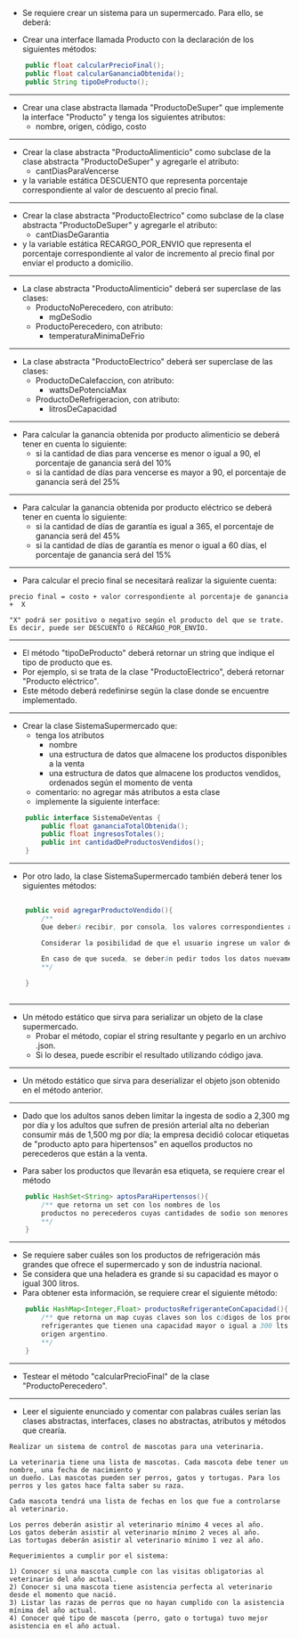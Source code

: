 
- Se requiere crear un sistema para un supermercado. Para ello, se deberá:

- Crear una interface llamada Producto con la declaración
de los siguientes métodos:

``` java
	public float calcularPrecioFinal();
	public float calcularGananciaObtenida();
	public String tipoDeProducto();
```
----
- Crear una clase abstracta llamada "ProductoDeSuper" que implemente
la interface "Producto" y tenga los siguientes atributos: 
	- nombre, origen, código, costo
----
- Crear la clase abstracta "ProductoAlimenticio" como subclase de 
la clase abstracta "ProductoDeSuper" y agregarle el atributo:
	- cantDiasParaVencerse
- y la variable estática DESCUENTO que representa porcentaje correspondiente al valor de descuento al precio final. 
----
- Crear la clase abstracta "ProductoElectrico" como subclase de 
la clase abstracta "ProductoDeSuper" y agregarle el atributo:
	- cantDiasDeGarantia
- y la variable estática RECARGO_POR_ENVIO que representa el porcentaje correspondiente al valor de incremento al precio final por enviar el producto a domicilio. 
----
- La clase abstracta "ProductoAlimenticio" deberá ser superclase de
las clases:
	- ProductoNoPerecedero, con atributo:
		- mgDeSodio
	- ProductoPerecedero, con atributo:
		- temperaturaMinimaDeFrio
----
- La clase abstracta "ProductoElectrico" deberá ser superclase de
las clases:
	- ProductoDeCalefaccion, con atributo:
		- wattsDePotenciaMax
	- ProductoDeRefrigeracion, con atributo:
		- litrosDeCapacidad
----
- Para calcular la ganancia obtenida por producto alimenticio se deberá tener en cuenta lo siguiente:
	- si la cantidad de dias para vencerse es menor o igual a 90,
	  el porcentaje de ganancia será del 10%
	- si la cantidad de días para vencerse es mayor a 90, el porcentaje
	  de ganancia será del 25%
----
- Para calcular la ganancia obtenida por producto eléctrico se deberá tener
en cuenta lo siguiente:
	- si la cantidad de días de garantía es igual a 365, el porcentaje
	de ganancia será del 45%
	- si la cantidad de días de garantía es menor o igual a 60 días,
	el porcentaje de ganancia será del 15%
	
----
- Para calcular el precio final se necesitará realizar la siguiente cuenta:
```
precio final = costo + valor correspondiente al porcentaje de ganancia +  X

"X" podrá ser positivo o negativo según el producto del que se trate. Es decir, puede ser DESCUENTO ó RECARGO_POR_ENVÍO.
```
----
- El método "tipoDeProducto" deberá retornar un string que indique el tipo
de producto que es. 
- Por ejemplo, si se trata de la clase "ProductoElectrico",
deberá retornar "Producto eléctrico".
- Este método deberá redefinirse según la clase donde se encuentre
implementado.
----
- Crear la clase SistemaSupermercado que:
	- tenga los atributos 
		- nombre
		- una estructura de datos que almacene los productos disponibles 
		a la venta 
		- una estructura de datos que almacene los productos vendidos, ordenados según el momento de venta
	- comentario: no agregar más atributos a esta clase
	- implemente la siguiente interface:

```java
	public interface SistemaDeVentas {
		public float gananciaTotalObtenida();
		public float ingresosTotales();
		public int cantidadDeProductosVendidos();
	}
```
----
- Por otro lado, la clase SistemaSupermercado también deberá tener los
siguientes métodos:
```java
			
	public void agregarProductoVendido(){
		/** 
		Que deberá recibir, por consola, los valores correspondientes a los atributos del producto vendido para luego crear la instancia del mismo. 

		Considerar la posibilidad de que el usuario ingrese un valor de un tipo no esperado y tratar esta situación con InputMismatchException.

		En caso de que suceda, se deberán pedir todos los datos nuevamente. 
		**/

	}
			
```
----
- Un método estático que sirva para serializar un objeto de la clase supermercado. 
	- Probar el método, copiar el string resultante y pegarlo en un archivo .json. 
	- Si lo desea, puede escribir el resultado utilizando código java.
----
- Un método estático que sirva para deserializar el objeto json obtenido en el método anterior.
----
- Dado que los adultos sanos deben limitar la ingesta de sodio a 2,300 mg por día y los adultos que sufren de presión arterial alta no deberìan consumir más de    1,500 mg por día; la empresa decidió colocar etiquetas de "producto apto para hipertensos" en aquellos productos no perecederos que están a la venta. 

- Para saber los productos que llevarán esa etiqueta, se requiere crear el método
```java
	public HashSet<String> aptosParaHipertensos(){
		/** que retorna un set con los nombres de los 
		productos no perecederos cuyas cantidades de sodio son menores o iguales a 1,500 mg.
		**/ 
	}
```
----
- Se requiere saber cuáles son los productos de refrigeración más grandes que ofrece el supermercado y son de industria nacional. 
- Se considera que una heladera es grande si su capacidad es mayor o igual 300 litros.
- Para obtener esta información, se requiere crear el siguiente método:
```java
	public HashMap<Integer,Float> productosRefrigeranteConCapacidad(){
		/** que retorna un map cuyas claves son los códigos de los productos
		refrigerantes que tienen una capacidad mayor o igual a 300 lts y son de 
		origen argentino.
		**/
	}
```

----
- Testear el método "calcularPrecioFinal" de la clase "ProductoPerecedero".
----

- Leer el siguiente enunciado y comentar con palabras cuáles serían
las clases abstractas, interfaces, clases no abstractas, atributos y métodos
que crearía.

```
Realizar un sistema de control de mascotas para una veterinaria. 

La veterinaria tiene una lista de mascotas. Cada mascota debe tener un nombre, una fecha de nacimiento y
un dueño. Las mascotas pueden ser perros, gatos y tortugas. Para los perros y los gatos hace falta saber su raza.

Cada mascota tendrá una lista de fechas en los que fue a controlarse al veterinario.

Los perros deberán asistir al veterinario mínimo 4 veces al año.
Los gatos deberán asistir al veterinario mínimo 2 veces al año.
Las tortugas deberán asistir al veterinario mínimo 1 vez al año.

Requerimientos a cumplir por el sistema:

1) Conocer si una mascota cumple con las visitas obligatorias al veterinario del año actual.
2) Conocer si una mascota tiene asistencia perfecta al veterinario desde el momento que nació.
3) Listar las razas de perros que no hayan cumplido con la asistencia mínima del año actual.
4) Conocer qué tipo de mascota (perro, gato o tortuga) tuvo mejor asistencia en el año actual.
```
